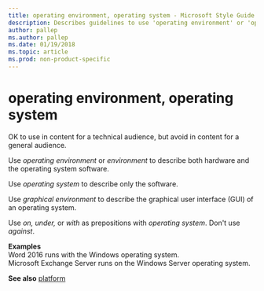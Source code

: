 ```yaml
---
title: operating environment, operating system - Microsoft Style Guide
description: Describes guidelines to use 'operating environment' or 'operating system' in Microsoft documents and provides a link to commonly used terms.
author: pallep
ms.author: pallep
ms.date: 01/19/2018
ms.topic: article
ms.prod: non-product-specific
---
```


# operating environment, operating system

OK to use in content for a technical audience, but avoid in content for a general audience. 

Use *operating environment* or *environment* to describe both hardware and the operating system software.

Use *operating system* to describe only the software. 

Use *graphical environment* to describe the graphical user interface (GUI) of an operating system. 

Use *on,* *under,* or *with* as prepositions with *operating system*. Don't use *against*.

**Examples**<br />Word 2016 runs with the Windows operating system. <br />Microsoft Exchange Server runs on the Windows Server operating system.

**See also** [platform](~/a-z-word-list-term-collections/p/platform.md)
